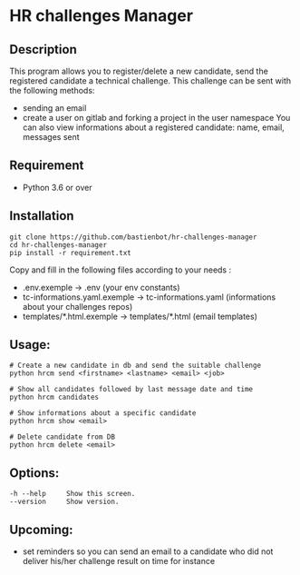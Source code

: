 # HR challenges Manager

## Description
This program allows you to register/delete a new candidate, send the registered candidate a technical challenge. This challenge can be sent with the following methods:
- sending an email
- create a user on gitlab and forking a project in the user namespace
You can also view informations about a registered candidate: name, email, messages sent

## Requirement
- Python 3.6 or over

## Installation
```
git clone https://github.com/bastienbot/hr-challenges-manager
cd hr-challenges-manager
pip install -r requirement.txt
```

Copy and fill in the following files according to your needs :
- .env.exemple -> .env (your env constants)
- tc-informations.yaml.exemple -> tc-informations.yaml (informations about your challenges repos)
- templates/\*.html.exemple -> templates/\*.html (email templates)

## Usage:
  ```
  # Create a new candidate in db and send the suitable challenge
  python hrcm send <firstname> <lastname> <email> <job>

  # Show all candidates followed by last message date and time
  python hrcm candidates

  # Show informations about a specific candidate
  python hrcm show <email>

  # Delete candidate from DB
  python hrcm delete <email>
  ```

## Options:
  ```
  -h --help     Show this screen.
  --version     Show version.
  ```

## Upcoming:
- set reminders so you can send an email to a candidate who did not deliver his/her challenge result on time for instance